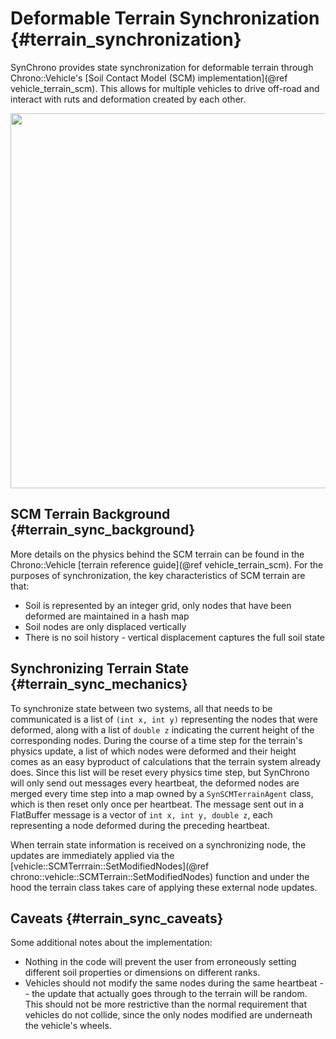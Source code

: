Deformable Terrain Synchronization {#terrain_synchronization}
=================================

SynChrono provides state synchronization for deformable terrain through Chrono::Vehicle's [Soil Contact Model (SCM) implementation](@ref vehicle_terrain_scm). This allows for multiple vehicles to drive off-road and interact with ruts and deformation created by each other. 

<img src="http://www.projectchrono.org/assets/manual/vehicle/terrain/SCM_mesh_refinement.png" width="600" />

## SCM Terrain Background {#terrain_sync_background}

More details on the physics behind the SCM terrain can be found in the Chrono::Vehicle [terrain reference guide](@ref vehicle_terrain_scm). For the purposes of synchronization, the key characteristics of SCM terrain are that:

- Soil is represented by an integer grid, only nodes that have been deformed are maintained in a hash map
- Soil nodes are only displaced vertically
- There is no soil history - vertical displacement captures the full soil state

## Synchronizing Terrain State {#terrain_sync_mechanics}

To synchronize state between two systems, all that needs to be communicated is a list of `(int x, int y)` representing the nodes that were deformed, along with a list of `double z` indicating the current height of the corresponding nodes. During the course of a time step for the terrain's physics update, a list of which nodes were deformed and their height comes as an easy byproduct of calculations that the terrain system already does. Since this list will be reset every physics time step, but SynChrono will only send out messages every heartbeat, the deformed nodes are merged every time step into a map owned by a `SynSCMTerrainAgent` class, which is then reset only once per heartbeat. The message sent out in a FlatBuffer message is a vector of `int x, int y, double z`, each representing a node deformed during the preceding heartbeat.

When terrain state information is received on a synchronizing node, the updates are immediately applied via the [vehicle::SCMTerrrain::SetModifiedNodes](@ref chrono::vehicle::SCMTerrain::SetModifiedNodes) function and under the hood the terrain class takes care of applying these external node updates.

## Caveats {#terrain_sync_caveats}

Some additional notes about the implementation:
- Nothing in the code will prevent the user from erroneously setting different soil properties or dimensions on different ranks.
- Vehicles should not modify the same nodes during the same heartbeat -- the update that actually goes through to the terrain will be random. This should not be more restrictive than the normal requirement that vehicles do not collide, since the only nodes modified are underneath the vehicle's wheels.